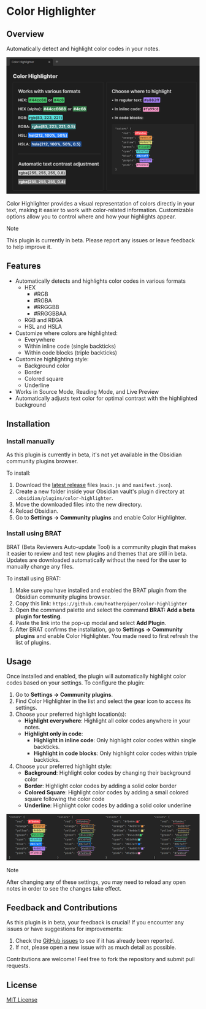 # Color Highlighter

## Overview

Automatically detect and highlight color codes in your notes.

![Color Highlighter in Obsidian](images/example.png)

Color Highlighter provides a visual representation of colors directly in your text, making it easier to work with color-related information. Customizable options allow you to control where and how your highlights appear.

> [!NOTE]
> This plugin is currently in beta. Please report any issues or leave feedback to help improve it.

## Features

- Automatically detects and highlights color codes in various formats
    - HEX
        - #RGB
        - #RGBA
        - #RRGGBB
        - #RRGGBBAA 
    - RGB and RBGA
    - HSL and HSLA
- Customize where colors are highlighted:
    - Everywhere
    - Within inline code (single backticks)
    - Within code blocks (triple backticks)
- Customize highlighting style:
    - Background color
    - Border
    - Colored square
    - Underline
- Works in Source Mode, Reading Mode, and Live Preview
- Automatically adjusts text color for optimal contrast with the highlighted background

## Installation

### Install manually

As this plugin is currently in beta, it's not yet available in the Obsidian community plugins browser. 

To install:

1. Download the [latest release](https://github.com/heatherpiper/color-highlighter/releases) files (`main.js` and `manifest.json`).
2. Create a new folder inside your Obsidian vault's plugin directory at `.obsidian/plugins/color-highlighter`.
3. Move the downloaded files into the new directory.
4. Reload Obsidian.
5. Go to **Settings → Community plugins** and enable Color Highlighter.

### Install using BRAT

BRAT (Beta Reviewers Auto-update Tool) is a community plugin that makes it easier to review and test new plugins and themes that are still in beta. Updates are downloaded automatically without the need for the user to manually change any files. 

To install using BRAT:

1. Make sure you have installed and enabled the BRAT plugin from the Obsidian community plugins browser.
2. Copy this link: `https://github.com/heatherpiper/color-highlighter`
3. Open the command palette and select the command **BRAT: Add a beta plugin for testing**.
4. Paste the link into the pop-up modal and select **Add Plugin**.
5. After BRAT confirms the installation, go to **Settings → Community plugins** and enable Color Highlighter. You made need to first refresh the list of plugins.

## Usage

Once installed and enabled, the plugin will automatically highlight color codes based on your settings. To configure the plugin:

1. Go to **Settings → Community plugins**.
2. Find Color Highlighter in the list and select the gear icon to access its settings.
3. Choose your preferred highlight location(s):
   - **Highlight everywhere**: Highlight all color codes anywhere in your notes.
   - **Highlight only in code**:
       - **Highlight in inline code**: Only highlight color codes within single backticks.
       - **Highlight in code blocks**: Only highlight color codes within triple backticks.
4. Choose your preferred highlight style:
   - **Background**: Highlight color codes by changing their background color
   - **Border**: Highlight color codes by adding a solid color border
   - **Colored Square**: Highlight color codes by adding a small colored square following the color code
   - **Underline**: Highlight color codes by adding a solid color underline

![Color Highlighter highlight styles](images/highlighting-styles.png)

> [!NOTE]
> After changing any of these settings, you may need to reload any open notes in order to see the changes take effect.

## Feedback and Contributions

As this plugin is in beta, your feedback is crucial! If you encounter any issues or have suggestions for improvements:

1. Check the [GitHub issues](https://github.com/heatherpiper/color-highlighter/issues) to see if it has already been reported.
2. If not, please open a new issue with as much detail as possible.

Contributions are welcome! Feel free to fork the repository and submit pull requests.

## License

[MIT License](LICENSE)
